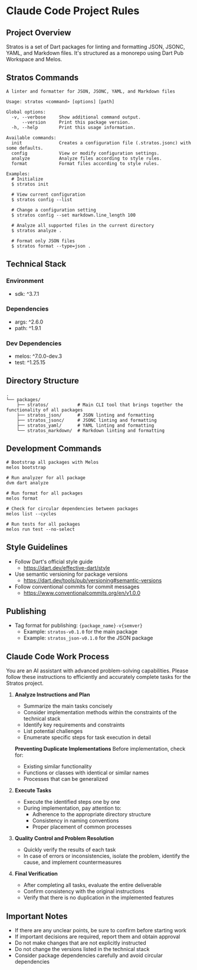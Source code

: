 # Claude Code Project Rules

## Project Overview

Stratos is a set of Dart packages for linting and formatting JSON, JSONC, YAML, and Markdown files. It's structured as a monorepo using Dart Pub Workspace and Melos.

## Stratos Commands

```shell
A linter and formatter for JSON, JSONC, YAML, and Markdown files

Usage: stratos <command> [options] [path]

Global options:
  -v, --verbose     Show additional command output.
      --version     Print this package version.
  -h, --help        Print this usage information.

Available commands:
  init              Creates a configuration file (.stratos.jsonc) with some defaults.
  config            View or modify configuration settings.
  analyze           Analyze files according to style rules.
  format            Format files according to style rules.

Examples:
  # Initialize
  $ stratos init

  # View current configuration
  $ stratos config --list

  # Change a configuration setting
  $ stratos config --set markdown.line_length 100

  # Analyze all supported files in the current directory
  $ stratos analyze .

  # Format only JSON files
  $ stratos format --type=json .
```

## Technical Stack

### Environment

- sdk: ^3.7.1

### Dependencies

- args: ^2.6.0
- path: ^1.9.1

### Dev Dependencies

- melos: ^7.0.0-dev.3
- test: ^1.25.15

## Directory Structure

```
.
└── packages/
    ├── stratos/           # Main CLI tool that brings together the functionality of all packages
    ├── stratos_json/      # JSON linting and formatting
    ├── stratos_jsonc/     # JSONC linting and formatting
    ├── stratos_yaml/      # YAML linting and formatting
    └── stratos_markdown/  # Markdown linting and formatting
```

## Development Commands

```shell
# Bootstrap all packages with Melos
melos bootstrap

# Run analyzer for all package
dvm dart analyze

# Run format for all packages
melos format

# Check for circular dependencies between packages
melos list --cycles

# Run tests for all packages
melos run test --no-select
```

## Style Guidelines

- Follow Dart's official style guide
  - https://dart.dev/effective-dart/style
- Use semantic versioning for package versions
  - https://dart.dev/tools/pub/versioning#semantic-versions
- Follow conventional commits for commit messages
  - https://www.conventionalcommits.org/en/v1.0.0

## Publishing

- Tag format for publishing: `{package_name}-v{semver}`
  - Example: `stratos-v0.1.0` for the main package
  - Example: `stratos_json-v0.1.0` for the JSON package

## Claude Code Work Process

You are an AI assistant with advanced problem-solving capabilities. Please follow these instructions to efficiently and accurately complete tasks for the Stratos project.

1. **Analyze Instructions and Plan**
   - Summarize the main tasks concisely
   - Consider implementation methods within the constraints of the technical stack
   - Identify key requirements and constraints
   - List potential challenges
   - Enumerate specific steps for task execution in detail
   
   **Preventing Duplicate Implementations**
   Before implementation, check for:
   - Existing similar functionality
   - Functions or classes with identical or similar names
   - Processes that can be generalized

2. **Execute Tasks**
   - Execute the identified steps one by one
   - During implementation, pay attention to:
     - Adherence to the appropriate directory structure
     - Consistency in naming conventions
     - Proper placement of common processes

3. **Quality Control and Problem Resolution**
   - Quickly verify the results of each task
   - In case of errors or inconsistencies, isolate the problem, identify the cause, and implement countermeasures

4. **Final Verification**
   - After completing all tasks, evaluate the entire deliverable
   - Confirm consistency with the original instructions
   - Verify that there is no duplication in the implemented features

## Important Notes

- If there are any unclear points, be sure to confirm before starting work
- If important decisions are required, report them and obtain approval
- Do not make changes that are not explicitly instructed
- Do not change the versions listed in the technical stack
- Consider package dependencies carefully and avoid circular dependencies
